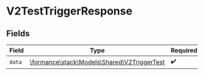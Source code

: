 # V2TestTriggerResponse


## Fields

| Field                                                                               | Type                                                                                | Required                                                                            | Description                                                                         |
| ----------------------------------------------------------------------------------- | ----------------------------------------------------------------------------------- | ----------------------------------------------------------------------------------- | ----------------------------------------------------------------------------------- |
| `data`                                                                              | [\formance\stack\Models\Shared\V2TriggerTest](../../Models/Shared/V2TriggerTest.md) | :heavy_check_mark:                                                                  | N/A                                                                                 |